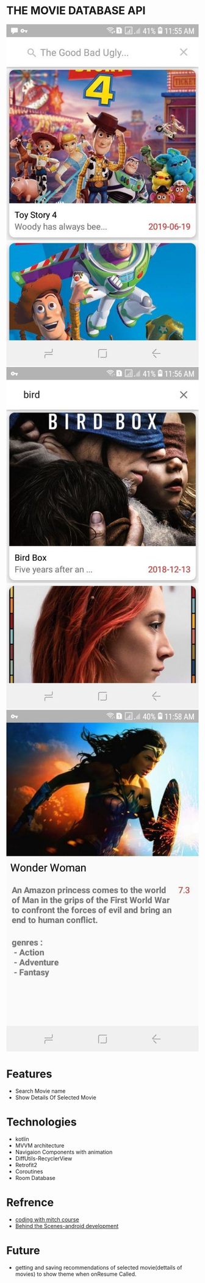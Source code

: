 # THE MOVIE DATABASE API

  ![first page](https://github.com/nima-abdpoor/TMDB/blob/kotlin/app/src/main/res/raw/one.jpg)![second page](https://github.com/nima-abdpoor/TMDB/blob/kotlin/app/src/main/res/raw/two.jpg)
  ![third page](https://github.com/nima-abdpoor/TMDB/blob/kotlin/app/src/main/res/raw/three.jpg)

# Features
 - Search Movie name 
 - Show Details Of Selected Movie
 
# Technologies
 - kotlin
 - MVVM architecture
 - Navigaion Components with animation
 - DiffUtils-RecyclerView
 - Retrofit2
 - Coroutines
 - Room Database
 
# Refrence
 - [coding with mitch course](https://codingwithmitch.com/courses/rest-api-mvvm-retrofit2/)
 - [Behind the Scenes-android development](https://classroom.udacity.com/courses/ud9012)
 

# Future
 - getting and saving recommendations of selected movie(dettails of movies) to show theme when onResume Called.
